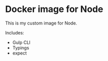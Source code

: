 # Docker image for Node

This is my custom image for Node.

Includes:
- Gulp CLI
- Typings
- expect
